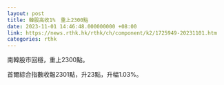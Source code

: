 ```yaml
---
layout: post
title: 韓股高收1%　重上2300點
date: 2023-11-01 14:46:48.000000000 +08:00
link: https://news.rthk.hk/rthk/ch/component/k2/1725949-20231101.htm
categories: rthk
---
```


南韓股市回穩，重上2300點。

首爾綜合指數收報2301點，升23點，升幅1.03%。
